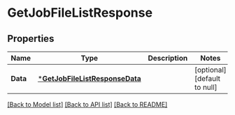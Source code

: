 # GetJobFileListResponse

## Properties
Name | Type | Description | Notes
------------ | ------------- | ------------- | -------------
**Data** | [***GetJobFileListResponseData**](getJobFileListResponse_data.md) |  | [optional] [default to null]

[[Back to Model list]](../README.md#documentation-for-models) [[Back to API list]](../README.md#documentation-for-api-endpoints) [[Back to README]](../README.md)

